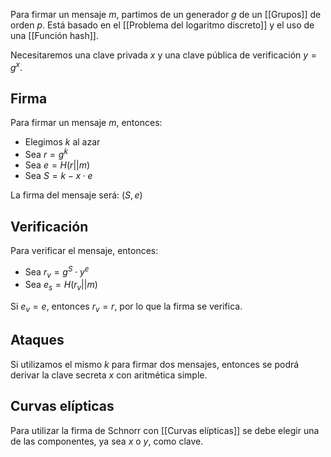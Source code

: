 Para firmar un mensaje $m$, partimos de un generador $g$ de un [[Grupos]] de orden $p$. Está basado en el [[Problema del logaritmo discreto]] y el uso de una [[Función hash]].

Necesitaremos una clave privada $x$ y una clave pública de verificación $y = g^x$.

## Firma

Para firmar un mensaje $m$, entonces:

- Elegimos $k$ al azar
- Sea $r = g^k$
- Sea $e = H(r || m)$
- Sea $S = k - x\cdot e$

La firma del mensaje será: $(S, e)$

## Verificación

Para verificar el mensaje, entonces:

- Sea $r_v = g^S \cdot y^e$
- Sea $e_s = H(r_v || m)$

Si $e_v = e$, entonces $r_v = r$, por lo que la firma se verifica.

## Ataques

Si utilizamos el mismo $k$ para firmar dos mensajes, entonces se podrá derivar la clave secreta $x$ con aritmética simple.

## Curvas elípticas

Para utilizar la firma de Schnorr con [[Curvas elípticas]] se debe elegir una de las componentes, ya sea $x$ o $y$, como clave.
